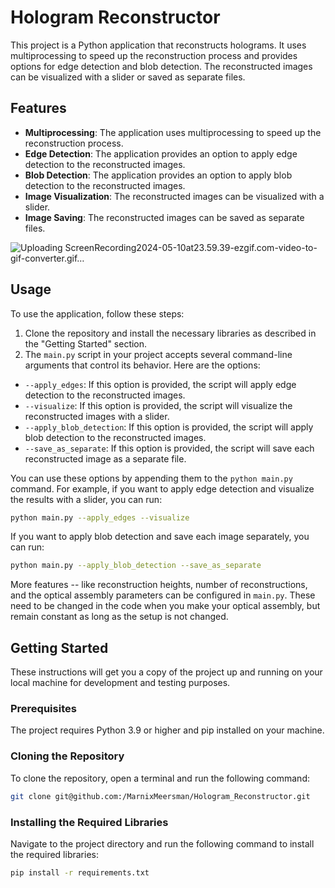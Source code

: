 # Hologram Reconstructor

This project is a Python application that reconstructs holograms. It uses multiprocessing to speed up the reconstruction process and provides options for edge detection and blob detection. The reconstructed images can be visualized with a slider or saved as separate files.

## Features

- **Multiprocessing**: The application uses multiprocessing to speed up the reconstruction process.
- **Edge Detection**: The application provides an option to apply edge detection to the reconstructed images.
- **Blob Detection**: The application provides an option to apply blob detection to the reconstructed images.
- **Image Visualization**: The reconstructed images can be visualized with a slider.
- **Image Saving**: The reconstructed images can be saved as separate files.

![Uploading ScreenRecording2024-05-10at23.59.39-ezgif.com-video-to-gif-converter.gif…]()


## Usage

To use the application, follow these steps:

1. Clone the repository and install the necessary libraries as described in the "Getting Started" section.
2. The `main.py` script in your project accepts several command-line arguments that control its behavior. Here are the options:

- `--apply_edges`: If this option is provided, the script will apply edge detection to the reconstructed images.
- `--visualize`: If this option is provided, the script will visualize the reconstructed images with a slider.
- `--apply_blob_detection`: If this option is provided, the script will apply blob detection to the reconstructed images.
- `--save_as_separate`: If this option is provided, the script will save each reconstructed image as a separate file.

You can use these options by appending them to the `python main.py` command. For example, if you want to apply edge detection and visualize the results with a slider, you can run:

```bash
python main.py --apply_edges --visualize
```

If you want to apply blob detection and save each image separately, you can run:

```bash
python main.py --apply_blob_detection --save_as_separate
```

More features -- like reconstruction heights, number of reconstructions, and the optical assembly parameters can be configured in `main.py`.
These need to be changed in the code when you make your optical assembly, but remain constant as long as the setup is not changed.



## Getting Started

These instructions will get you a copy of the project up and running on your local machine for development and testing purposes.

### Prerequisites

The project requires Python 3.9 or higher and pip installed on your machine.

### Cloning the Repository

To clone the repository, open a terminal and run the following command:

```bash
git clone git@github.com:/MarnixMeersman/Hologram_Reconstructor.git
```
### Installing the Required Libraries
Navigate to the project directory and run the following command to install the required libraries:

```bash
pip install -r requirements.txt
```
